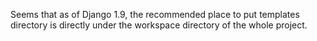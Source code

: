 Seems that as of Django 1.9, the recommended place to put templates directory is directly under the workspace directory
of the whole project.